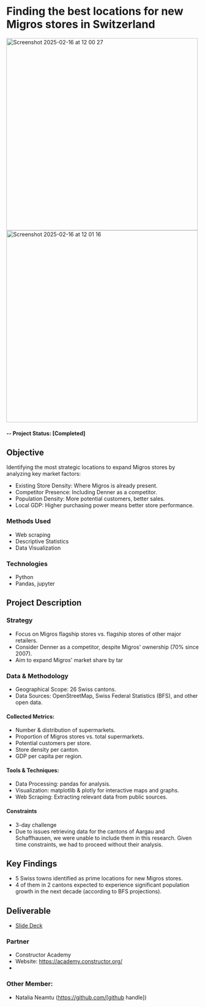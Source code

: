 # Finding the best locations for new Migros stores in Switzerland

<img width="500" alt="Screenshot 2025-02-16 at 12 00 27" src="https://github.com/user-attachments/assets/a1003ffb-03ef-4685-b478-02a0f193c5f9" />
<img width="500" alt="Screenshot 2025-02-16 at 12 01 16" src="https://github.com/user-attachments/assets/29182b6c-eba0-4516-8848-a86656d230ce" />

#### -- Project Status: [Completed]

## Objective
Identifying the most strategic locations to expand Migros stores by analyzing key market factors:

* Existing Store Density: Where Migros is already present.
* Competitor Presence: Including Denner as a competitor.
* Population Density: More potential customers, better sales.
* Local GDP: Higher purchasing power means better store performance.
  
### Methods Used
* Web scraping
* Descriptive Statistics
* Data Visualization

### Technologies
* Python
* Pandas, jupyter

## Project Description

### Strategy
* Focus on Migros flagship stores vs. flagship stores of other major retailers.
* Consider Denner as a competitor, despite Migros' ownership (70% since 2007).
* Aim to expand Migros' market share by tar

### Data & Methodology
* Geographical Scope: 26 Swiss cantons.
* Data Sources: OpenStreetMap, Swiss Federal Statistics (BFS), and other open data.
#### Collected Metrics:
* Number & distribution of supermarkets.
* Proportion of Migros stores vs. total supermarkets.
* Potential customers per store.
* Store density per canton.
* GDP per capita per region.
#### Tools & Techniques:
* Data Processing: pandas for analysis.
* Visualization: matplotlib & plotly for interactive maps and graphs.
* Web Scraping: Extracting relevant data from public sources.
#### Constraints
* 3-day challenge
* Due to issues retrieving data for the cantons of Aargau and Schaffhausen, we were unable to include them in this research. Given time constraints, we had to proceed without their analysis.


## Key Findings
* 5 Swiss towns identified as prime locations for new Migros stores.
* 4 of them in 2 cantons expected to experience significant population growth in the next decade (according to BFS projections).

## Deliverable
* [Slide Deck](https://github.com/datamina/migros_stores_challenge/tree/main/Deliverable)


### Partner
* Constructor Academy
* Website: https://academy.constructor.org/
* 
### Other Member:
 - Natalia Neamtu (https://github.com/[github handle])




